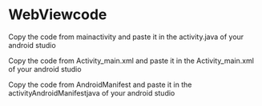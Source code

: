 # WebViewcode

Copy the code from mainactivity and paste it in the activity.java of your android studio

Copy the code from Activity_main.xml and paste it in the Activity_main.xml of your android studio

Copy the code from AndroidManifest and paste it in the activityAndroidManifestjava of your android studio
